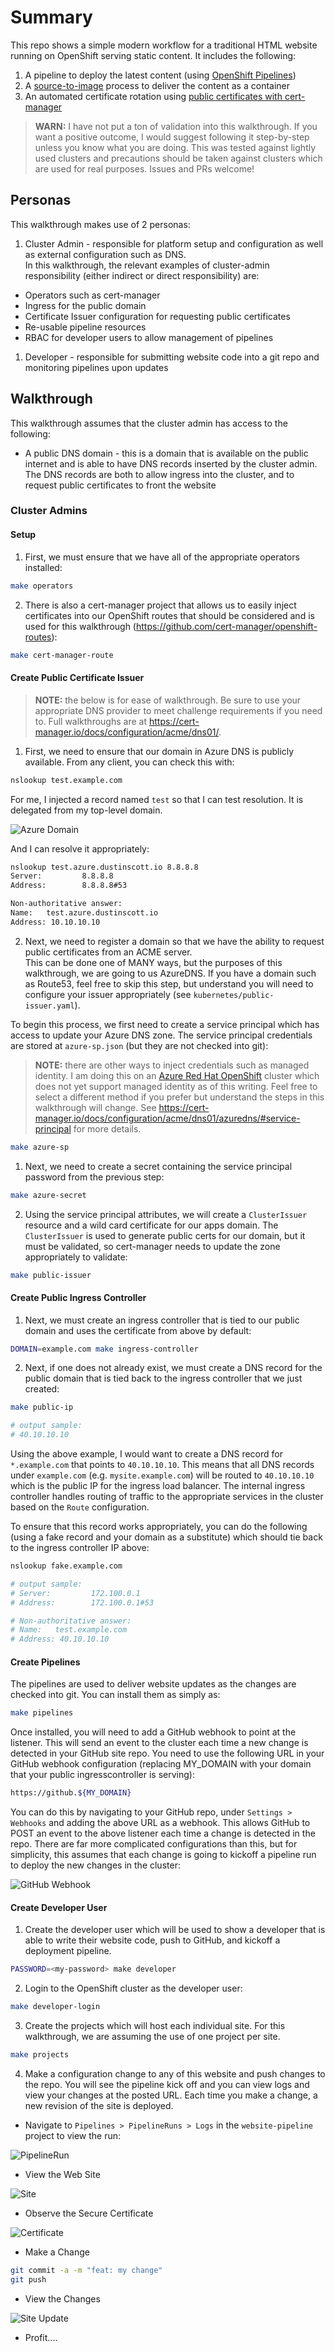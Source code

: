 # Summary

This repo shows a simple modern workflow for a traditional HTML website running on OpenShift serving static content.  It includes 
the following:

1. A pipeline to deploy the latest content (using [OpenShift Pipelines](https://docs.openshift.com/pipelines/1.14/about/understanding-openshift-pipelines.html))
2. A [source-to-image](https://docs.openshift.com/container-platform/4.14/openshift_images/using_images/using-s21-images.html) process to deliver the content as a container
3. An automated certificate rotation using [public certificates with cert-manager](https://docs.openshift.com/container-platform/4.14/security/cert_manager_operator/cert-manager-operator-issuer-acme.html)

> **WARN:** I have not put a ton of validation into this walkthrough.  If you want a positive outcome, I would suggest 
> following it step-by-step unless you know what you are doing.  This was tested against lightly used clusters and 
> precautions should be taken against clusters which are used for real purposes.  Issues and PRs welcome!


## Personas

This walkthrough makes use of 2 personas:

1. Cluster Admin - responsible for platform setup and configuration as well as external configuration such as DNS.  
In this walkthrough, the relevant examples of cluster-admin responsibility (either indirect or direct responsibility) are:

* Operators such as cert-manager
* Ingress for the public domain
* Certificate Issuer configuration for requesting public certificates
* Re-usable pipeline resources
* RBAC for developer users to allow management of pipelines

1. Developer - responsible for submitting website code into a git repo and monitoring pipelines upon updates


## Walkthrough

This walkthrough assumes that the cluster admin has access to the following:

* A public DNS domain - this is a domain that is available on the public internet and is able to have DNS records 
inserted by the cluster admin.  The DNS records are both to allow ingress into the cluster, and to request public
certificates to front the website


### Cluster Admins


#### Setup 

1. First, we must ensure that we have all of the appropriate operators installed:

```bash
make operators
```

2. There is also a cert-manager project that allows us to easily inject certificates into our OpenShift routes
that should be considered and is used for this walkthrough (https://github.com/cert-manager/openshift-routes):

```bash
make cert-manager-route
```


#### Create Public Certificate Issuer

> **NOTE:** the below is for ease of walkthrough.  Be sure to use your appropriate DNS provider to meet challenge 
> requirements if you need to.  Full walkthroughs are at https://cert-manager.io/docs/configuration/acme/dns01/.

1. First, we need to ensure that our domain in Azure DNS is publicly available.  From any client, you can check 
this with:

```bash
nslookup test.example.com
```

For me, I injected a record named `test` so that I can test resolution.  It is delegated from my top-level domain.

![Azure Domain](images/azure-dns.png)

And I can resolve it appropriately:

```bash
nslookup test.azure.dustinscott.io 8.8.8.8
Server:         8.8.8.8
Address:        8.8.8.8#53

Non-authoritative answer:
Name:   test.azure.dustinscott.io
Address: 10.10.10.10
```

2. Next, we need to register a domain so that we have the ability to request public certificates from an ACME server.  
This can be done one of MANY ways, but the purposes of this walkthrough, we are going to us AzureDNS.  If you have a 
domain such as Route53, feel free to skip this step, but understand you will need to 
configure your issuer appropriately (see `kubernetes/public-issuer.yaml`).

To begin this process, we first need to create a service principal which has access to update your Azure DNS zone.  The 
service principal credentials are stored at `azure-sp.json` (but they are not checked into git):

> **NOTE:** there are other ways to inject credentials such as managed identity.  I am doing this on an [Azure Red Hat OpenShift](https://azure.microsoft.com/en-us/products/openshift)
> cluster which does not yet support managed identity as of this writing. Feel free to select a different method if you 
> prefer but understand the steps in this walkthrough will change.  See 
> https://cert-manager.io/docs/configuration/acme/dns01/azuredns/#service-principal for more details. 

```bash
make azure-sp
```

1. Next, we need to create a secret containing the service principal password from the previous step:

```bash
make azure-secret
```

2. Using the service principal attributes, we will create a `ClusterIssuer` resource and a wild card certificate for 
our apps domain.  The `ClusterIssuer` is used to generate public certs for our domain, but it must be validated, so 
cert-manager needs to update the zone appropriately to validate:

```bash
make public-issuer
```


#### Create Public Ingress Controller

1. Next, we must create an ingress controller that is tied to our public domain and uses the certificate from above by default:

```bash
DOMAIN=example.com make ingress-controller
```

2. Next, if one does not already exist, we must create a DNS record for the public domain that is tied back 
to the ingress controller that we just created:

```bash
make public-ip

# output sample:
# 40.10.10.10
```

Using the above example, I would want to create a DNS record for `*.example.com` that points to `40.10.10.10`.  This 
means that all DNS records under `example.com` (e.g. `mysite.example.com`) will be routed to `40.10.10.10` which is 
the public IP for the ingress load balancer.  The internal ingress controller handles routing of traffic to the 
appropriate services in the cluster based on the `Route` configuration.

To ensure that this record works appropriately, you can do the following (using a fake record and your domain as a substitute) 
which should tie back to the ingress controller IP above:

```bash
nslookup fake.example.com

# output sample:
# Server:         172.100.0.1
# Address:        172.100.0.1#53

# Non-authoritative answer:
# Name:   test.example.com
# Address: 40.10.10.10
```


#### Create Pipelines

The pipelines are used to deliver website updates as the changes are checked into git.  You can install them as simply as:

```bash
make pipelines
```

Once installed, you will need to add a GitHub webhook to point at the listener.  This will send an event to the cluster 
each time a new change is detected in your GitHub site repo.  You need to use the following URL in your GitHub webhook
configuration (replacing MY_DOMAIN with your domain that your public ingresscontroller is serving):

```bash
https://github.${MY_DOMAIN}
```

You can do this by navigating to your GitHub repo, under `Settings > Webhooks` and adding the above URL as a webhook.  This 
allows GitHub to POST an event to the above listener each time a change is detected in the repo.  There are far more 
complicated configurations than this, but for simplicity, this assumes that each change is going to kickoff a 
pipeline run to deploy the new changes in the cluster:

![GitHub Webhook](images/github-webhook.png)


#### Create Developer User

1. Create the developer user which will be used to show a developer that is able to write their website code, 
push to GitHub, and kickoff a deployment pipeline.

```bash
PASSWORD=<my-password> make developer
```

2. Login to the OpenShift cluster as the developer user:

```bash
make developer-login
```

3. Create the projects which will host each individual site.  For this walkthrough, we are assuming the use of 
one project per site.

```bash
make projects
```

4. Make a configuration change to any of this website and push changes to the repo.  You will see the pipeline 
kick off and you can view logs and view your changes at the posted URL.  Each time you make a change, a new 
revision of the site is deployed.

* Navigate to `Pipelines > PipelineRuns > Logs` in the `website-pipeline` project to view the run:

![PipelineRun](images/pipeline-run.png)

* View the Web Site 

![Site](images/site1.png)

* Observe the Secure Certificate

![Certificate](images/cert.png)

* Make a Change

```bash
git commit -a -m "feat: my change"
git push
```

* View the Changes

![Site Update](images/site1-change.png)


* Profit....
